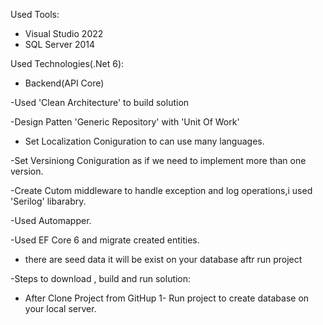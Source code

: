 Used Tools:
- Visual Studio 2022
- SQL Server 2014

Used Technologies(.Net 6):
- Backend(API Core)

-Used  'Clean Architecture' to build solution

-Design Patten 'Generic Repository'  with 'Unit Of Work'

- Set Localization Coniguration to can use many languages.

-Set Versiniong Coniguration  as if we need to implement more than one version.

-Create Cutom middleware to handle exception and log  operations,i used 'Serilog' libarabry.

-Used Automapper.

-Used EF Core 6 and migrate created entities.   

- there are seed data it will be exist on your database aftr run project




-Steps to download , build and run solution:
 - After Clone Project from GitHup 
   1- Run project to create database on your local server.
  

 


 




